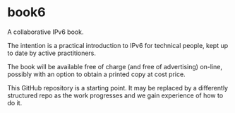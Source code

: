 # book6
A collaborative IPv6 book.

The intention is a practical introduction to IPv6 for technical people, kept up to date by active practitioners.

The book will be available free of charge (and free of advertising) on-line, possibly with an option to obtain a printed copy at cost price.

This GitHub repository is a starting point. It may be replaced by a differently structured repo as the work progresses and we gain experience of how to do it.
